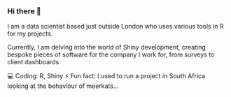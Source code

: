 ### Hi there 👋

I am a data scientist based just outside London who uses various tools in R for my projects. 

Currently, I am delving into the world of Shiny development, creating bespoke pieces of software for the company I work for, from surveys to client dashboards

💻 Coding: R, Shiny
⚡ Fun fact: I used to run a project in South Africa looking at the behaviour of meerkats...

